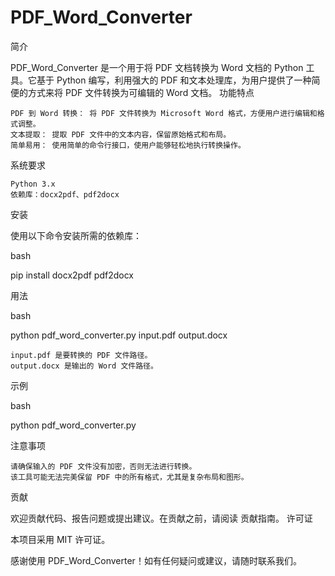 # PDF_Word_Converter
简介

PDF_Word_Converter 是一个用于将 PDF 文档转换为 Word 文档的 Python 工具。它基于 Python 编写，利用强大的 PDF 和文本处理库，为用户提供了一种简便的方式来将 PDF 文件转换为可编辑的 Word 文档。
功能特点

    PDF 到 Word 转换： 将 PDF 文件转换为 Microsoft Word 格式，方便用户进行编辑和格式调整。
    文本提取： 提取 PDF 文件中的文本内容，保留原始格式和布局。
    简单易用： 使用简单的命令行接口，使用户能够轻松地执行转换操作。

系统要求

    Python 3.x
    依赖库：docx2pdf、pdf2docx

安装

使用以下命令安装所需的依赖库：

bash

pip install docx2pdf pdf2docx

用法

bash

python pdf_word_converter.py input.pdf output.docx

    input.pdf 是要转换的 PDF 文件路径。
    output.docx 是输出的 Word 文件路径。

示例

bash

python pdf_word_converter.py 


注意事项

    请确保输入的 PDF 文件没有加密，否则无法进行转换。
    该工具可能无法完美保留 PDF 中的所有格式，尤其是复杂布局和图形。

贡献

欢迎贡献代码、报告问题或提出建议。在贡献之前，请阅读 贡献指南。
许可证

本项目采用 MIT 许可证。

感谢使用 PDF_Word_Converter！如有任何疑问或建议，请随时联系我们。
